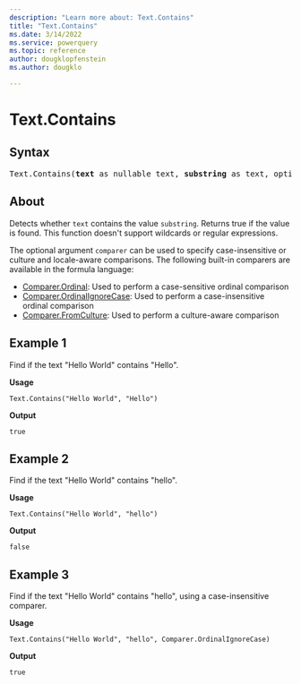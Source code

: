 ```yaml
---
description: "Learn more about: Text.Contains"
title: "Text.Contains"
ms.date: 3/14/2022
ms.service: powerquery
ms.topic: reference
author: dougklopfenstein
ms.author: dougklo

---
```

# Text.Contains

## Syntax

<pre>
Text.Contains(<b>text</b> as nullable text, <b>substring</b> as text, optional <b>comparer</b> as nullable function) as nullable logical
</pre>
  
## About

Detects whether `text` contains the value `substring`. Returns true if the value is found. This function doesn't support wildcards or regular expressions.

The optional argument `comparer` can be used to specify case-insensitive or culture and locale-aware comparisons. The following built-in comparers are available in the formula language:

* [Comparer.Ordinal](/powerquery-m/comparer-ordinal): Used to perform a case-sensitive ordinal comparison
* [Comparer.OrdinalIgnoreCase](/powerquery-m/comparer-ordinalignorecase): Used to perform a case-insensitive ordinal comparison
* [Comparer.FromCulture](/powerquery-m/comparer-fromculture): Used to perform a culture-aware comparison

## Example 1

Find if the text "Hello World" contains "Hello".

**Usage**

```powerquery-m
Text.Contains("Hello World", "Hello")
```

**Output**

`true`

## Example 2

Find if the text "Hello World" contains "hello".

**Usage**

```powerquery-m
Text.Contains("Hello World", "hello")
```

**Output**

`false`

## Example 3

Find if the text "Hello World" contains "hello", using a case-insensitive comparer.

**Usage**

```powerquery-m
Text.Contains("Hello World", "hello", Comparer.OrdinalIgnoreCase)
```

**Output**

`true`
